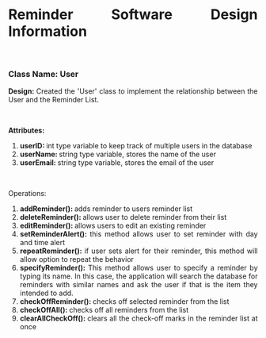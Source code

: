 <div align="justify">
	<h1> Reminder Software Design Information</h1>
	<br>
	<h3>Class Name: User</h3>
	<p><strong>Design: </strong>Created the 'User' class to implement the relationship between the User and the Reminder List.</p>
	<br>
	<p><strong>Attributes: </strong><ol>
		<li><strong>userID: </strong>int type variable to keep track of multiple users in the database </li>
		<li><strong>userName: </strong>string type variable, stores the name of the user</li>
		<li><strong>userEmail: </strong>string type variable, stores the email of the user</li>
	</ol></p>
	<br>
	<p><strong></strong>Operations: <ol>
		<li><strong>addReminder(): </strong>adds reminder to users reminder list</li>
		<li><strong>deleteReminder(): </strong>allows user to delete reminder from their list</li>
		<li><strong>editReminder(): </strong>allows users to edit an existing reminder</li>
		<li><strong>setReminderAlert(): </strong>this method allows user to set reminder with day and time alert</li>
		<li><strong>repeatReminder(): </strong>if user sets alert for their reminder, this method will allow option to repeat the behavior</li>
		<li><strong>specifyReminder(): </strong>This method allows user to specify a reminder by typing its name. In this case, the application will search the database for reminders with similar names and ask the user if that is the item they intended to add.</li>
		<li><strong>checkOffReminder(): </strong>checks off selected reminder from the list</li>
		<li><strong>checkOffAll(): </strong>checks off all reminders from the list</li>
		<li><strong>clearAllCheckOff(): </strong>clears all the check-off marks in the reminder list at once</li>
	</ol></p>
<p>&nbsp;</p>
</div>
